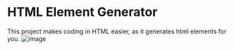 # HTML Element Generator
This project makes coding in HTML easier, as it generates html elements for you.
![image](https://github.com/user-attachments/assets/dafbc6d4-4948-40e1-9748-3ce542da1f41)

